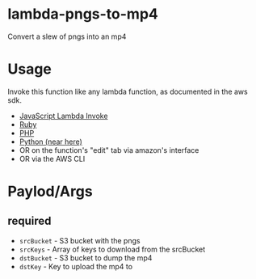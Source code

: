 # lambda-pngs-to-mp4

Convert a slew of pngs into an mp4

# Usage

Invoke this function like any lambda function, as documented in the aws sdk.

- [JavaScript Lambda Invoke](http://docs.aws.amazon.com/AWSJavaScriptSDK/latest/AWS/Lambda.html#invoke-property)
- [Ruby](http://docs.aws.amazon.com/sdkforruby/api/Aws/Lambda/Client.html#invoke-instance_method)
- [PHP](http://docs.aws.amazon.com/aws-sdk-php/latest/class-Aws.Lambda.LambdaClient.html#_invokeAsync)
- [Python (near here)](http://boto.readthedocs.org/en/latest/)
- OR on the function's "edit" tab via amazon's interface
- OR via the AWS CLI

# Paylod/Args

## required

- `srcBucket` - S3 bucket with the pngs
- `srcKeys` - Array of keys to download from the srcBucket
- `dstBucket` - S3 bucket to dump the mp4
- `dstKey` - Key to upload the mp4 to

